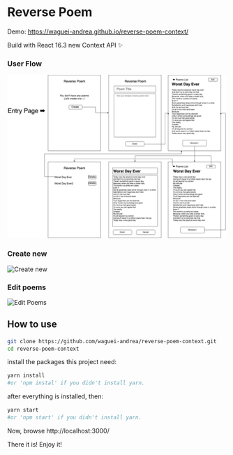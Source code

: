 # Reverse Poem
Demo: https://waguei-andrea.github.io/reverse-poem-context/

Build with React 16.3 new Context API :sparkles:

### User Flow
![User Flow](https://github.com/waguei-andrea/reverse-poem-context/blob/master/public/Reverse%20Poems%20v1.4.png)

### Create new
![Create new](https://github.com/waguei-andrea/reverse-poem-context/blob/master/public/create_muti_poems.gif)

### Edit poems
![Edit Poems](https://github.com/waguei-andrea/reverse-poem-context/blob/master/public/edit_poems.gif)


## How to use

```sh
git clone https://github.com/waguei-andrea/reverse-poem-context.git
cd reverse-poem-context
```

install the packages this project need:
```sh
yarn install
#or 'npm instal' if you didn't install yarn.
```
after everything is installed, then:
```sh
yarn start
#or 'npm start' if you didn't install yarn.
```

Now, browse http://localhost:3000/

There it is! Enjoy it!
